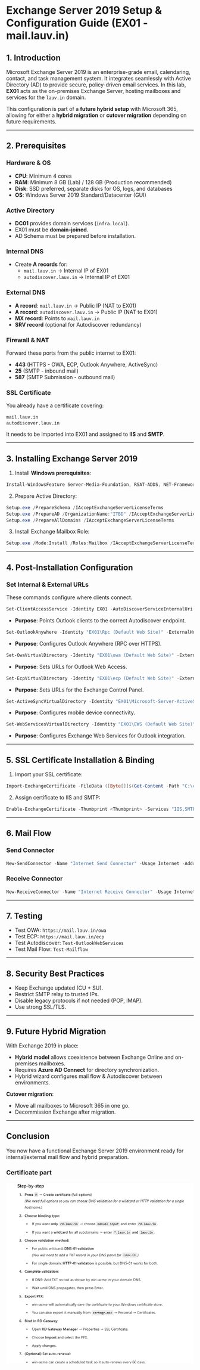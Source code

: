 
# Exchange Server 2019 Setup & Configuration Guide (EX01 - mail.lauv.in)

## 1. Introduction

Microsoft Exchange Server 2019 is an enterprise-grade email, calendaring, contact, and task management system.
It integrates seamlessly with Active Directory (AD) to provide secure, policy-driven email services.
In this lab, **EX01** acts as the on-premises Exchange Server, hosting mailboxes and services for the `lauv.in` domain.

This configuration is part of a **future hybrid setup** with Microsoft 365, allowing for either a **hybrid migration** or **cutover migration** depending on future requirements.

---

## 2. Prerequisites

### Hardware & OS
- **CPU**: Minimum 4 cores
- **RAM**: Minimum 8 GB (Lab) / 128 GB (Production recommended)
- **Disk**: SSD preferred, separate disks for OS, logs, and databases
- **OS**: Windows Server 2019 Standard/Datacenter (GUI)

### Active Directory
- **DC01** provides domain services (`infra.local`).
- EX01 must be **domain-joined**.
- AD Schema must be prepared before installation.

### Internal DNS
- Create **A records** for:
  - `mail.lauv.in` → Internal IP of EX01
  - `autodiscover.lauv.in` → Internal IP of EX01

### External DNS
- **A record**: `mail.lauv.in` → Public IP (NAT to EX01)
- **A record**: `autodiscover.lauv.in` → Public IP (NAT to EX01)
- **MX record**: Points to `mail.lauv.in`
- **SRV record** (optional for Autodiscover redundancy)

### Firewall & NAT
Forward these ports from the public internet to EX01:
- **443** (HTTPS - OWA, ECP, Outlook Anywhere, ActiveSync)
- **25** (SMTP - inbound mail)
- **587** (SMTP Submission - outbound mail)

### SSL Certificate
You already have a certificate covering:
```
mail.lauv.in
autodiscover.lauv.in
```
It needs to be imported into EX01 and assigned to **IIS** and **SMTP**.

---

## 3. Installing Exchange Server 2019

1. Install **Windows prerequisites**:
```powershell
Install-WindowsFeature Server-Media-Foundation, RSAT-ADDS, NET-Framework-Features, Web-Server, Web-Mgmt-Console, WAS-Process-Model, RSAT-Clustering
```

2. Prepare Active Directory:
```powershell
Setup.exe /PrepareSchema /IAcceptExchangeServerLicenseTerms
Setup.exe /PrepareAD /OrganizationName:"ITBD" /IAcceptExchangeServerLicenseTerms
Setup.exe /PrepareAllDomains /IAcceptExchangeServerLicenseTerms
```

3. Install Exchange Mailbox Role:
```powershell
Setup.exe /Mode:Install /Roles:Mailbox /IAcceptExchangeServerLicenseTerms
```

---

## 4. Post-Installation Configuration

### Set Internal & External URLs
These commands configure where clients connect.

```powershell
Set-ClientAccessService -Identity EX01 -AutoDiscoverServiceInternalUri https://autodiscover.lauv.in/autodiscover/autodiscover.xml
```
- **Purpose**: Points Outlook clients to the correct Autodiscover endpoint.

```powershell
Set-OutlookAnywhere -Identity "EX01\Rpc (Default Web Site)" -ExternalHostname mail.lauv.in -ExternalClientsRequireSsl $true -InternalClientsRequireSsl $true -IISAuthenticationMethods Basic,NTLM
```
- **Purpose**: Configures Outlook Anywhere (RPC over HTTPS).

```powershell
Set-OwaVirtualDirectory -Identity "EX01\owa (Default Web Site)" -ExternalUrl https://mail.lauv.in/owa -InternalUrl https://mail.lauv.in/owa
```
- **Purpose**: Sets URLs for Outlook Web Access.

```powershell
Set-EcpVirtualDirectory -Identity "EX01\ecp (Default Web Site)" -ExternalUrl https://mail.lauv.in/ecp -InternalUrl https://mail.lauv.in/ecp
```
- **Purpose**: Sets URLs for the Exchange Control Panel.

```powershell
Set-ActiveSyncVirtualDirectory -Identity "EX01\Microsoft-Server-ActiveSync (Default Web Site)" -ExternalUrl https://mail.lauv.in/Microsoft-Server-ActiveSync -InternalUrl https://mail.lauv.in/Microsoft-Server-ActiveSync
```
- **Purpose**: Configures mobile device connectivity.

```powershell
Set-WebServicesVirtualDirectory -Identity "EX01\EWS (Default Web Site)" -ExternalUrl https://mail.lauv.in/EWS/Exchange.asmx -InternalUrl https://mail.lauv.in/EWS/Exchange.asmx
```
- **Purpose**: Configures Exchange Web Services for Outlook integration.

---

## 5. SSL Certificate Installation & Binding

1. Import your SSL certificate:
```powershell
Import-ExchangeCertificate -FileData ([Byte[]]$(Get-Content -Path "C:\certs\mail_lauv_in.pfx" -Encoding Byte -ReadCount 0)) -Password (ConvertTo-SecureString -String "YourPassword" -AsPlainText -Force)
```

2. Assign certificate to IIS and SMTP:
```powershell
Enable-ExchangeCertificate -Thumbprint <Thumbprint> -Services "IIS,SMTP"
```

---

## 6. Mail Flow

### Send Connector
```powershell
New-SendConnector -Name "Internet Send Connector" -Usage Internet -AddressSpaces * -SmartHosts smtp.yourisp.com -SmartHostAuthMechanism None -DNSRoutingEnabled $false -UseExternalDNSServersEnabled $true
```

### Receive Connector
```powershell
New-ReceiveConnector -Name "Internet Receive Connector" -Usage Internet -Bindings 0.0.0.0:25 -RemoteIPRanges 0.0.0.0-255.255.255.255
```

---

## 7. Testing

- Test OWA: `https://mail.lauv.in/owa`
- Test ECP: `https://mail.lauv.in/ecp`
- Test Autodiscover: `Test-OutlookWebServices`
- Test Mail Flow: `Test-Mailflow`

---

## 8. Security Best Practices

- Keep Exchange updated (CU + SU).
- Restrict SMTP relay to trusted IPs.
- Disable legacy protocols if not needed (POP, IMAP).
- Use strong SSL/TLS.

---

## 9. Future Hybrid Migration

With Exchange 2019 in place:
- **Hybrid model** allows coexistence between Exchange Online and on-premises mailboxes.
- Requires **Azure AD Connect** for directory synchronization.
- Hybrid wizard configures mail flow & Autodiscover between environments.

**Cutover migration**:
- Move all mailboxes to Microsoft 365 in one go.
- Decommission Exchange after migration.

---

## Conclusion

You now have a functional Exchange Server 2019 environment ready for internal/external mail flow and hybrid preparation.



### Certificate part 

![alt text](image-3.png)